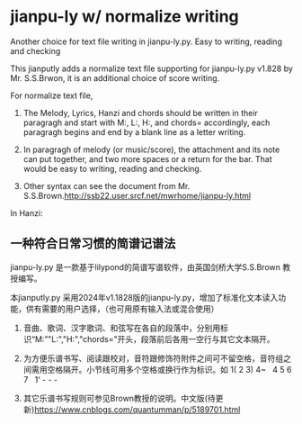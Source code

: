 # jianpu-ly w/ normalize writing
Another choice for text file writing in jianpu-ly.py. Easy to writing, reading and checking



This jianputly adds a normalize text file supporting for jianpu-ly.py v1.828 by Mr. S.S.Brwon, it is an additional choice of score writing.


For normalize text file,

1. The Melody, Lyrics, Hanzi and  chords should be written in their paragragh and start with M:, L:, H:, and chords= accordingly, each paragragh begins and end by a blank line as a letter writing.

2. In paragragh of melody (or music/score), the attachment and its note can put together, and two more spaces or a return for the bar. That would be easy to writing, reading and checking.

3. Other syntax can see the document from Mr. S.S.Brown.<http://ssb22.user.srcf.net/mwrhome/jianpu-ly.html>


In Hanzi:

## 一种符合日常习惯的简谱记谱法

jianpu-ly.py 是一款基于lilypond的简谱写谱软件，由英国剑桥大学S.S.Brown 教授编写。

本jianputly.py 采用2024年v1.1828版的jianpu-ly.py，增加了标准化文本读入功能，供有需要的用户选择，（也可用原有输入法或混合使用）

1. 音曲、歌词、汉字歌词、和弦写在各自的段落中，分别用标识“M:”"L:","H:","chords="开头，段落前后各用一空行与其它文本隔开。

2. 为方便乐谱书写、阅读跟校对，音符跟修饰符附件之间可不留空格，音符组之间需用空格隔开。小节线可用多个空格或换行作为标识。如  1( 2 3) 4~ &nbsp; 4 5 6 7 &nbsp; 1‘ - - - 

3. 其它乐谱书写规则可参见Brown教授的说明。中文版(待更新)<https://www.cnblogs.com/quantumman/p/5189701.html>
 
